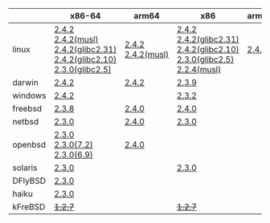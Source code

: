 ||x86-64|arm64|x86|armhf|ppc|sparc|armel|mipsbe|mipsel|alpha|ppc64le|
| --- | --- | --- | --- | --- | --- | --- | --- | --- | --- | --- | --- |
|linux|[2.4.2](https://github.com/roswell/sbcl_bin/releases/download/2.4.2/sbcl-2.4.2-x86-64-linux-binary.tar.bz2)<br />[2.4.2(musl)](https://github.com/roswell/sbcl_bin/releases/download/2.4.2/sbcl-2.4.2-x86-64-linux-musl-binary.tar.bz2)<br />[2.4.2(glibc2.31)](https://github.com/roswell/sbcl_bin/releases/download/2.4.2/sbcl-2.4.2-x86-64-linux-glibc2.31-binary.tar.bz2)<br />[2.4.2(glibc2.10)](https://github.com/roswell/sbcl_bin/releases/download/2.4.2/sbcl-2.4.2-x86-64-linux-glibc2.10-binary.tar.bz2)<br />[2.3.0(glibc2.5)](https://github.com/roswell/sbcl_bin/releases/download/2.3.0/sbcl-2.3.0-x86-64-linux-glibc2.5-binary.tar.bz2)<br />|[2.4.2](https://github.com/roswell/sbcl_bin/releases/download/2.4.2/sbcl-2.4.2-arm64-linux-binary.tar.bz2)<br />[2.4.2(musl)](https://github.com/roswell/sbcl_bin/releases/download/2.4.2/sbcl-2.4.2-arm64-linux-musl-binary.tar.bz2)<br />|[2.4.2](https://github.com/roswell/sbcl_bin/releases/download/2.4.2/sbcl-2.4.2-x86-linux-binary.tar.bz2)<br />[2.4.2(glibc2.31)](https://github.com/roswell/sbcl_bin/releases/download/2.4.2/sbcl-2.4.2-x86-linux-glibc2.31-binary.tar.bz2)<br />[2.4.2(glibc2.10)](https://github.com/roswell/sbcl_bin/releases/download/2.4.2/sbcl-2.4.2-x86-linux-glibc2.10-binary.tar.bz2)<br />[2.3.0(glibc2.5)](https://github.com/roswell/sbcl_bin/releases/download/2.3.0/sbcl-2.3.0-x86-linux-glibc2.5-binary.tar.bz2)<br />[2.2.4(musl)](https://github.com/roswell/sbcl_bin/releases/download/2.2.4/sbcl-2.2.4-x86-linux-musl-binary.tar.bz2)<br />|[2.4.2](https://github.com/roswell/sbcl_bin/releases/download/2.4.2/sbcl-2.4.2-armhf-linux-binary.tar.bz2)<br />|[2.3.0](https://github.com/roswell/sbcl_bin/releases/download/2.3.0/sbcl-2.3.0-ppc-linux-binary.tar.bz2)<br />|~~[1.0.28](https://github.com/roswell/sbcl_bin/releases/download/1.0.28/sbcl-1.0.28-sparc-linux-binary.tar.bz2)~~<br />|[2.3.0](https://github.com/roswell/sbcl_bin/releases/download/2.3.0/sbcl-2.3.0-armel-linux-binary.tar.bz2)<br />|~~[1.0.23](https://github.com/roswell/sbcl_bin/releases/download/1.0.23/sbcl-1.0.23-mips-linux-binary.tar.bz2)~~<br />|~~[1.0.28](https://github.com/roswell/sbcl_bin/releases/download/1.0.28/sbcl-1.0.28-mipsel-linux-binary.tar.bz2)~~<br />|~~[1.0.28](https://github.com/roswell/sbcl_bin/releases/download/1.0.28/sbcl-1.0.28-alpha-linux-binary.tar.bz2)~~<br />|~~[1.5.8](https://github.com/roswell/sbcl_bin/releases/download/1.5.8/sbcl-1.5.8-ppc64le-linux-binary.tar.bz2)~~<br />|
|darwin|[2.4.2](https://github.com/roswell/sbcl_bin/releases/download/2.4.2/sbcl-2.4.2-x86-64-darwin-binary.tar.bz2)<br />|[2.4.2](https://github.com/roswell/sbcl_bin/releases/download/2.4.2/sbcl-2.4.2-arm64-darwin-binary.tar.bz2)<br />|[2.3.9](https://github.com/roswell/sbcl_bin/releases/download/2.3.9/sbcl-2.3.9-x86-darwin-binary.tar.bz2)<br />||~~[1.0.47](https://github.com/roswell/sbcl_bin/releases/download/1.0.47/sbcl-1.0.47-powerpc-darwin-binary.tar.bz2)~~<br />|||||||
|windows|[2.4.2](https://github.com/roswell/sbcl_bin/releases/download/2.4.2/sbcl-2.4.2-x86-64-windows-binary.msi)<br />||[2.3.2](https://github.com/roswell/sbcl_bin/releases/download/2.3.2/sbcl-2.3.2-x86-windows-binary.msi)<br />|||||||||
|freebsd|[2.3.8](https://github.com/roswell/sbcl_bin/releases/download/2.3.8/sbcl-2.3.8-x86-64-freebsd-binary.tar.bz2)<br />|[2.4.0](https://github.com/roswell/sbcl_bin/releases/download/2.4.0/sbcl-2.4.0-arm64-freebsd-binary.tar.bz2)<br />|[2.4.0](https://github.com/roswell/sbcl_bin/releases/download/2.4.0/sbcl-2.4.0-x86-freebsd-binary.tar.bz2)<br />|||||||||
|netbsd|[2.3.0](https://github.com/roswell/sbcl_bin/releases/download/2.3.0/sbcl-2.3.0-x86-64-netbsd-binary.tar.bz2)<br />|[2.4.0](https://github.com/roswell/sbcl_bin/releases/download/2.4.0/sbcl-2.4.0-arm64-netbsd-binary.tar.bz2)<br />|[2.3.0](https://github.com/roswell/sbcl_bin/releases/download/2.3.0/sbcl-2.3.0-x86-netbsd-binary.tar.bz2)<br />||~~[1.0.23](https://github.com/roswell/sbcl_bin/releases/download/1.0.23/sbcl-1.0.23-powerpc-netbsd-binary.tar.bz2)~~<br />|||||||
|openbsd|[2.3.0](https://github.com/roswell/sbcl_bin/releases/download/2.3.0/sbcl-2.3.0-x86-64-openbsd-binary.tar.bz2)<br />[2.3.0(7.2)](https://github.com/roswell/sbcl_bin/releases/download/2.3.0/sbcl-2.3.0-x86-64-openbsd-7.2-binary.tar.bz2)<br />[2.3.0(6.9)](https://github.com/roswell/sbcl_bin/releases/download/2.3.0/sbcl-2.3.0-x86-64-openbsd-6.9-binary.tar.bz2)<br />|[2.4.0](https://github.com/roswell/sbcl_bin/releases/download/2.4.0/sbcl-2.4.0-arm64-openbsd-binary.tar.bz2)<br />||||||||||
|solaris|[2.3.0](https://github.com/roswell/sbcl_bin/releases/download/2.3.0/sbcl-2.3.0-x86-64-solaris-binary.tar.bz2)<br />||[2.3.0](https://github.com/roswell/sbcl_bin/releases/download/2.3.0/sbcl-2.3.0-x86-solaris-binary.tar.bz2)<br />|||[2.0.4](https://github.com/roswell/sbcl_bin/releases/download/2.0.4/sbcl-2.0.4-sparc-solaris-binary.tar.bz2)<br />||||||
|DFlyBSD|[2.3.0](https://github.com/roswell/sbcl_bin/releases/download/2.3.0/sbcl-2.3.0-x86-64-DFlyBSD-binary.tar.bz2)<br />|||||||||||
|haiku|[2.3.0](https://github.com/roswell/sbcl_bin/releases/download/2.3.0/sbcl-2.3.0-x86-64-haiku-binary.tar.bz2)<br />|||||||||||
|kFreBSD|~~[1.2.7](https://github.com/roswell/sbcl_bin/releases/download/1.2.7/sbcl-1.2.7-x86-64-debian-kfreebsd-binary.tar.bz2)~~<br />||~~[1.2.7](https://github.com/roswell/sbcl_bin/releases/download/1.2.7/sbcl-1.2.7-x86-debian-kfreebsd-binary.tar.bz2)~~<br />|||||||||
